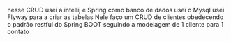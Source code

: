 nesse CRUD usei a intellij e Spring
como banco de dados usei o Mysql
usei Flyway para a criar as tabelas
Nele faço um CRUD de clientes obedecendo o padrão restful do Spring BOOT
seguindo a modelagem de 1 cliente para 1 contato
